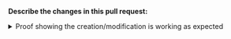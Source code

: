 **Describe the changes in this pull request:**

<details>
<summary> Proof showing the creation/modification is working as expected </summary>
<br>
<!-- Required when a presence has been added or modified --->
<!-- Attach screenshot(s) here --->
</details>
